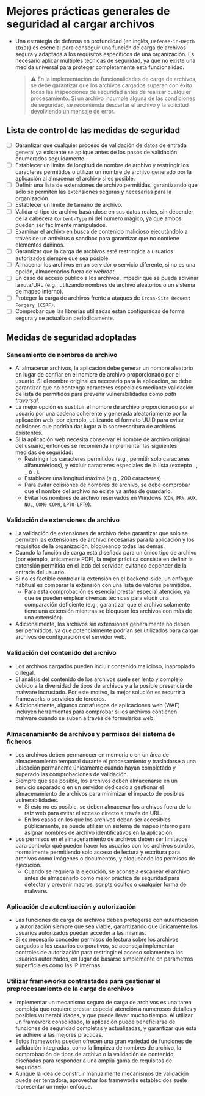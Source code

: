# Mejores prácticas generales de seguridad al cargar archivos

* Una estrategia de defensa en profundidad (en inglés, `Defense-in-Depth (DiD)`) es esencial para conseguir una función de carga de archivos segura y adaptada a los requisitos específicos de una organización. Es necesario aplicar múltiples técnicas de seguridad, ya que no existe una medida universal para proteger completamente esta funcionalidad.

  > :warning: En la implementación de funcionalidades de carga de archivos, se debe garantizar que los archivos cargados superan con éxito todas las inspecciones de seguridad antes de realizar cualquier procesamiento. Si un archivo incumple alguna de las condiciones de seguridad, se recomienda descartar el archivo y la solicitud devolviendo un mensaje de error.

## Lista de control de las medidas de seguridad

* [ ] Garantizar que cualquier proceso de validación de datos de entrada general ya existente se aplique antes de los pasos de validación enumerados seguidamente.
* [ ] Establecer un límite de longitud de nombre de archivo y restringir los caracteres permitidos o utilizar un nombre de archivo generado por la aplicación al almacenar el archivo si es posible.
* [ ] Definir una lista de extensiones de archivo permitidas, garantizando que sólo se permiten las extensiones seguras y necesarias para la organización.
* [ ] Establecer un límite de tamaño de archivo.
* [ ] Validar el tipo de archivo basándose en sus datos reales, sin depender de la cabecera `Content-Type` ni del número mágico, ya que ambos pueden ser fácilmente manipulados.
* [ ] Examinar el archivo en busca de contenido malicioso ejecutándolo a través de un antivirus o sandbox para garantizar que no contiene elementos dañinos.
* [ ] Garantizar que la carga de archivos esté restringida a usuarios autorizados siempre que sea posible.
* [ ] Almacenar los archivos en un servidor o servicio diferente, si no es una opción, almacenarlos fuera de *webroot*.
* [ ] En caso de acceso público a los archivos, impedir que se pueda adivinar la ruta/URL (e.g., utilizando nombres de archivo aleatorios o un sistema de mapeo interno).
* [ ] Proteger la carga de archivos frente a ataques de `Cross-Site Request Forgery (CSRF)`.
* [ ] Comprobar que las librerías utilizadas están configuradas de forma segura y se actualizan periódicamente.

## Medidas de seguridad adoptadas

### Saneamiento de nombres de archivo

* Al almacenar archivos, la aplicación debe generar un nombre aleatorio en lugar de confiar en el nombre de archivo proporcionado por el usuario. Si el nombre original es necesario para la aplicación, se debe garantizar que no contenga caracteres especiales mediante validación de lista de permitidos para prevenir vulnerabilidades como *path traversal*.
* La mejor opción es sustituir el nombre de archivo proporcionado por el usuario por una cadena coherente y generada aleatoriamente por la aplicación web, por ejemplo, utilizando el formato UUID para evitar colisiones que podrían dar lugar a la sobreescritura de archivos existentes.
* Si la aplicación web necesita conservar el nombre de archivo original del usuario, entonces se recomienda implementar las siguientes medidas de seguridad:
  * Restringir los caracteres permitidos (e.g., permitir solo caracteres alfanuméricos), y excluir caracteres especiales de la lista (excepto `-`, `_` o `.`).
  * Establecer una longitud máxima (e.g., 200 caracteres).
  * Para evitar colisiones de nombres de archivo, se debe comprobar que el nombre del archivo no existe ya antes de guardarlo.
  * Evitar los nombres de archivo reservados en Windows (`CON`, `PRN`, `AUX`, `NUL`, `COM0-COM9`, `LPT0-LPT9`).

### Validación de extensiones de archivo

* La validación de extensiones de archivo debe garantizar que solo se permiten las extensiones de archivo necesarias para la aplicación y los requisitos de la organización, bloqueando todas las demás.
* Cuando la función de carga está diseñada para un único tipo de archivo (por ejemplo, únicamente PDF), la mejor práctica consiste en definir la extensión permitida en el lado del servidor, evitando depender de la entrada del usuario.
* Si no es factible controlar la extensión en el backend-side, un enfoque habitual es comparar la extensión con una lista de valores permitidos.
  * Para esta comprobación es esencial prestar especial atención, ya que se pueden emplear diversas técnicas para eludir una comparación deficiente (e.g., garantizar que el archivo solamente tiene una extensión mientras se bloquean los archivos con más de una extensión).
* Adicionalmente, los archivos sin extensiones generalmente no deben ser permitidos, ya que potencialmente podrían ser utilizados para cargar archivos de configuración del servidor web.

### Validación del contenido del archivo

* Los archivos cargados pueden incluir contenido malicioso, inapropiado o ilegal.
* El análisis del contenido de los archivos suele ser lento y complejo debido a la diversidad de tipos de archivos y a la posible presencia de malware incrustado. Por este motivo, la mejor solución es recurrir a frameworks o servicios de terceros.
* Adicionalmente, algunos cortafuegos de aplicaciones web (WAF) incluyen herramientas para comprobar si los archivos contienen malware cuando se suben a través de formularios web.

### Almacenamiento de archivos y permisos del sistema de ficheros

* Los archivos deben permanecer en memoria o en un área de almacenamiento temporal durante el procesamiento y trasladarse a una ubicación permanente únicamente cuando hayan completado y superado las comprobaciones de validación.
* Siempre que sea posible, los archivos deben almacenarse en un servicio separado o en un servidor dedicado a gestionar el almacenamiento de archivos para minimizar el impacto de posibles vulnerabilidades.
  * Si esto no es posible, se deben almacenar los archivos fuera de la raíz web para evitar el acceso directo a través de URL.
  * En los casos en los que los archivos deban ser accesibles públicamente, se puede utilizar un sistema de mapeo interno para asignar nombres de archivo identificativos en la aplicación.
* Los permisos en el almacenamiento de archivos deben ser limitados para controlar qué pueden hacer los usuarios con los archivos subidos, normalmente permitiendo solo acceso de lectura y escritura para archivos como imágenes o documentos, y bloqueando los permisos de ejecución.
  * Cuando se requiera la ejecución, se aconseja escanear el archivo antes de almacenarlo como mejor práctica de seguridad para detectar y prevenir macros, scripts ocultos o cualquier forma de malware.

### Aplicación de autenticación y autorización

* Las funciones de carga de archivos deben protegerse con autenticación y autorización siempre que sea viable, garantizando que únicamente los usuarios autorizados puedan acceder a las mismas.
* Si es necesario conceder permisos de lectura sobre los archivos cargados a los usuarios corporativos, se aconseja implementar controles de autorización para restringir el acceso solamente a los usuarios autorizados, en lugar de basarse simplemente en parámetros superficiales como las IP internas.

### Utilizar frameworks contrastados para gestionar el preprocesamiento de la carga de archivos

* Implementar un mecanismo seguro de carga de archivos es una tarea compleja que requiere prestar especial atención a numerosos detalles y posibles vulnerabilidades, y que puede llevar mucho tiempo. Al utilizar un framework consolidado, la aplicación puede beneficiarse de funciones de seguridad completas y actualizadas, y garantizar que esta se adhiere a las mejores prácticas.
* Estos frameworks pueden ofrecen una gran variedad de funciones de validación integradas, como la limpieza de nombres de archivo, la comprobación de tipos de archivo o la validación de contenido, diseñadas para responder a una amplia gama de requisitos de seguridad.
* Aunque la idea de construir manualmente mecanismos de validación puede ser tentadora, aprovechar los frameworks establecidos suele representar un mejor enfoque.
